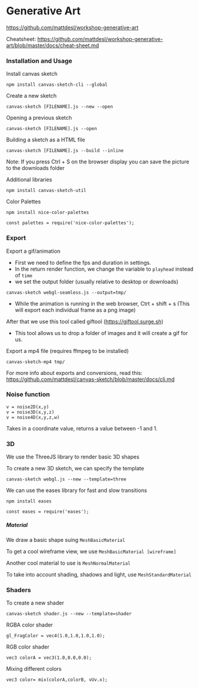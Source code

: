 # Generative Art

https://github.com/mattdesl/workshop-generative-art

Cheatsheet: https://github.com/mattdesl/workshop-generative-art/blob/master/docs/cheat-sheet.md

### Installation and Usage

Install canvas sketch
```
npm install canvas-sketch-cli --global
```

Create a new sketch
```
canvas-sketch [FILENAME].js --new --open
```

Opening a previous sketch
```
canvas-sketch [FILENAME].js --open
```

Building a sketch as a HTML file
```
canvas-sketch [FILENAME].js --build --inline
```

Note: If you press Ctrl + S on the browser display you can save the picture to the downloads folder

Additional libraries 
```
npm install canvas-sketch-util
```

Color Palettes
```
npm install nice-color-palettes
```
```
const palettes = require('nice-color-palettes');
```

### Export
Export a gif/animation
- First we need to define the fps and duration in settings.
- In the return render function, we change the variable to `playhead` instead of `time`
- we set the output folder (usually relative to desktop or downloads)
```
canvas-sketch webgl-seamless.js --output=tmp/
```
- While the animation is running in the web browser, Ctrt + shift + s (This will export each individual frame as a png image)

After that we use this tool called giftool (https://giftool.surge.sh) 
- This tool allows us to drop a folder of images and it will create a gif for us. 

Export a mp4 file (requires ffmpeg to be installed)
```
canvas-sketch-mp4 tmp/
```

For more info about exports and conversions, read this: https://github.com/mattdesl/canvas-sketch/blob/master/docs/cli.md

### Noise function
```
v = noise2D(x,y)
v = noise3D(x,y,z)
v = noise4D(x,y,z,w)
```

Takes in a coordinate value, returns a value between -1 and 1. 

### 3D 
We use the ThreeJS library to render basic 3D shapes

To create a new 3D sketch, we can specify the template
```
canvas-sketch webgl.js --new --template=three
```

We can use the eases library for fast and slow transitions
```
npm install eases
```
```
const eases = require('eases');
```

##### Material
We draw a basic shape suing `MeshBasicMaterial`

To get a cool wireframe view, we use `MeshBasicMaterial [wireframe]`

Another cool material to use is `MeshNormalMaterial`

To take into account shading, shadows and light, use `MeshStandardMaterial`

### Shaders
To create a new shader
```
canvas-sketch shader.js --new --template=shader
```

RGBA color shader
```
gl_FragColor = vec4(1.0,1.0,1.0,1.0);
```

RGB color shader
```
vec3 colorA = vec3(1.0,0.0,0.0);
```

Mixing different colors
```
vec3 color= mix(colorA,colorB, vUv.x);
```